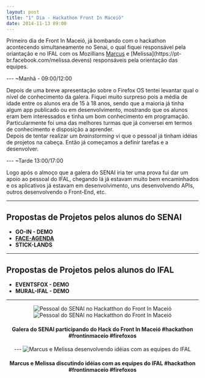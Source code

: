 ```yaml
---
layout: post
title: "1° Dia - Hackathon Front In Maceió"
date: 2014-11-13 09:00
---
```


<p class="txt-post">
Primeiro dia de Front In Maceió, já bombando com o hackathon acontecendo simultaneamente no Senai, o qual fiquei responsável pela oriantação e no IFAL com os Mozillians <a href="https://mozillians.org/pt-BR/u/mv.nsaad">Marcus</a> e [Melissa](https://pt-br.facebook.com/melissa.devens) responsáveis pela orientação das equipes.
</p>
---
~Manhã - 09:00/12:00

<p class="txt-post">
    Depois de uma breve apresentação sobre o Firefox OS tentei levantar qual o nível de conhecimento da galera. Fiquei muito surpreso pois a média de idade entre os alunos era de 15 à 18 anos, sendo que a maioria já tinha algum app publicado ou em desenvolvimento, mostrando que os alunos eram bem interessados e tinha um bom conhecimento em programação. Particularmente foi uma das melhores turmas que já conversei em termos de conhecimento e disposição a aprender.
    <br/>
    Depois de tentar realizar um <i>brainstorming</i> vi que o pessoal já tinham idéias de projetos na cabeça. Então já começamos a definir tarefas e a desenvolver.
</p>
---
~Tarde 13:00/17:00

<p class="txt-post">
    Logo após o almoço que a galera do SENAI iria ter uma prova fui dar um apoio ao pessoal do IFAL, chegando lá já estavam muito bem encaminhados e os aplicativos já estavam em desenvolvimento, uns desenvolvendo APIs, outros desenvolvendo o Front-End, etc. 
</p>

---

## Propostas de Projetos pelos alunos do SENAI
* **GO-IN - DEMO**
* **[FACE-AGENDA](https://marketplace.firefox.com/app/face-agenda)**
* **STICK-LANDS**

---
## Propostas de Projetos pelos alunos do IFAL
* **EVENTSFOX  - DEMO**
* **MURAL-IFAL  - DEMO**

---
   
<div style="text-align:center;">
<img src="http://rafaeltavares.co/public/img/1_dia_hackathon_front_in_maceio_1.jpg" alt="Pessoal do SENAI no Hackatthon do Front In Maceió">
<img src="http://rafaeltavares.co/public/img/1_dia_hackathon_front_in_maceio_2.jpg" alt="Pessoal do SENAI no Hackatthon do Front In Maceió">
<h4>
   Galera do SENAI participando do Hack do Front In Maceió #hackathon #frontinmaceio #firefoxos
</h4>
---
<img src="http://rafaeltavares.co/public/img/1_dia_hackathon_front_in_maceio_3.jpg" alt="Marcus e Melissa desenvolvendo idéias com as equipes do IFAL">
<h4>
   Marcus e Melissa discutindo idéias com as equipes do IFAL #hackathon #frontinmaceio #firefoxos
</h4>
</div>